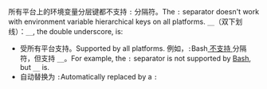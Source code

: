<span data-ttu-id="c6d8f-101">所有平台上的环境变量分层键都不支持 `:` 分隔符。</span><span class="sxs-lookup"><span data-stu-id="c6d8f-101">The `:` separator doesn't work with environment variable hierarchical keys on all platforms.</span></span> <span data-ttu-id="c6d8f-102">`__`（双下划线）：</span><span class="sxs-lookup"><span data-stu-id="c6d8f-102">`__`, the double underscore, is:</span></span>

* <span data-ttu-id="c6d8f-103">受所有平台支持。</span><span class="sxs-lookup"><span data-stu-id="c6d8f-103">Supported by all platforms.</span></span> <span data-ttu-id="c6d8f-104">例如，`:`Bash[ 不支持 ](https://linuxhint.com/bash-environment-variables/) 分隔符，但支持 `__`。</span><span class="sxs-lookup"><span data-stu-id="c6d8f-104">For example, the `:` separator is not supported by [Bash](https://linuxhint.com/bash-environment-variables/), but `__` is.</span></span>
* <span data-ttu-id="c6d8f-105">自动替换为 `:`</span><span class="sxs-lookup"><span data-stu-id="c6d8f-105">Automatically replaced by a `:`</span></span>